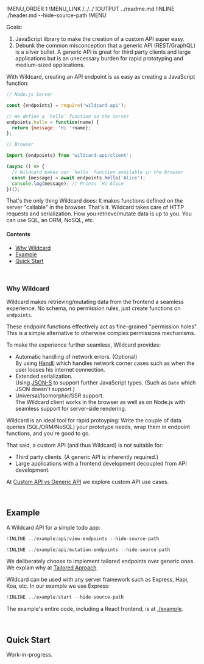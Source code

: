 !MENU_ORDER 1
!MENU_LINK /../../
!OUTPUT ../readme.md
!INLINE ./header.md --hide-source-path
!MENU
&nbsp;

Goals:
 1. JavaScript library to make the creation of a custom API super easy.
 2. Debunk the common misconception that a generic API (REST/GraphQL) is a silver bullet.
    A generic API is great for third party clients and large applications
    but is an unecessary burden for rapid prototyping and medium-sized applications.

With Wildcard,
creating an API endpoint is as easy as creating a JavaScript function:

~~~js
// Node.js Server

const {endpoints} = require('wildcard-api');

// We define a `hello` function on the server
endpoints.hello = function(name) {
  return {message: 'Hi '+name};
};
~~~

~~~js
// Browser

import {endpoints} from 'wildcard-api/client';

(async () => {
  // Wildcard makes our `hello` function available in the browser
  const {message} = await endpoints.hello('Alice');
  console.log(message); // Prints `Hi Alice`
})();
~~~

That's the only thing Wildcard does:
It makes functions defined on the server "callable" in the browser.
That's it.
Wildcard takes care of HTTP requests and serialization.
How you retrieve/mutate data is up to you.
You can use SQL, an ORM, NoSQL, etc.

#### Contents

 - [Why Wildcard](#why-wildcard)
 - [Example](#example)
 - [Quick Start](#getting-started)


<br/>

### Why Wildcard

Wildcard makes
retrieving/mutating data from the frontend a seamless experience:
No schema,
no permission rules,
just create functions on `endpoints`.

These endpoint functions effectively act as fine-grained "permission holes".
This is a simple alternative to otherwise complex permissions mechanisms.

To make the experience further seamless,
Wildcard provides:
 - Automatic handling of network errors. (Optional)
   <br/>
   By using [Handli](https://github.com/brillout/handli) which handles network corner cases
   such as when the user looses his internet connection.
 - Extended serialization.
   <br/>
   Using [JSON-S](https://github.com/brillout/json-s) to support further JavaScript types.
   (Such as `Date` which JSON doesn't support.)
 - Universal/Isomorphic/SSR support.
   <br/>
   The Wildcard client works in the browser as well as on Node.js with seamless support for
   server-side rendering.

Wildcard is an ideal tool for rapid protoyping:
Write the couple of data queries (SQL/ORM/NoSQL) your prototype needs,
wrap them in endpoint functions,
and you're good to go.

That said, a custom API (and thus Wildcard) is not suitable for:
 - Third party clients. (A generic API is inherently required.)
 - Large applications with a frontend development decoupled from API development.

At [Custom API vs Generic API](/docs/usage-manual.md#custom-api-vs-generic-api)
we explore custom API use cases.


<br/>

## Example

A Wildcard API for a simple todo app:

~~~js
!INLINE ../example/api/view-endpoints --hide-source-path
~~~
~~~js
!INLINE ../example/api/mutation-endpoints --hide-source-path
~~~

We deliberately choose to implement tailored endpoints over generic ones.
We explain why at
[Tailored Aproach](/docs/usage-manual.md#tailored-approach).

Wildcard can be used with any server framework such as Express, Hapi, Koa, etc.
In our example we use Express:

~~~js
!INLINE ../example/start --hide-source-path
~~~

The example's entire code,
including a React frontend,
is at
[./example](/example/).

<br/>

## Quick Start

Work-in-progress.
